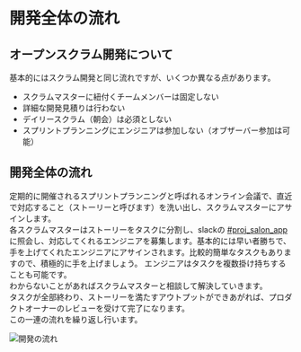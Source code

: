 # 開発全体の流れ

## オープンスクラム開発について

基本的にはスクラム開発と同じ流れですが、いくつか異なる点があります。

* スクラムマスターに紐付くチームメンバーは固定しない
* 詳細な開発見積りは行わない
* デイリースクラム（朝会）は必須としない
* スプリントプランニングにエンジニアは参加しない（オブザーバー参加は可能）

## 開発全体の流れ

定期的に開催されるスプリントプランニングと呼ばれるオンライン会議で、直近で対応すること（ストーリーと呼びます）を洗い出し、スクラムマスターにアサインします。  
各スクラムマスターはストーリーをタスクに分割し、slackの [#proj_salon_app](https://kboy.slack.com/archives/C016RAU4H52) に照会し、対応してくれるエンジニアを募集します。基本的には早い者勝ちで、手を上げてくれたエンジニアにアサインされます。比較的簡単なタスクもありますので、積極的に手を上げましょう。 
エンジニアはタスクを複数掛け持ちすることも可能です。  
わからないことがあればスクラムマスターと相談して解決していきます。  
タスクが全部終わり、ストーリーを満たすアウトプットができあがれば、プロダクトオーナーのレビューを受けて完了になります。  
この一連の流れを繰り返し行います。

![開発の流れ](https://user-images.githubusercontent.com/13707135/87150557-42160b00-c2ed-11ea-85c3-3dfdadc651a2.png)
